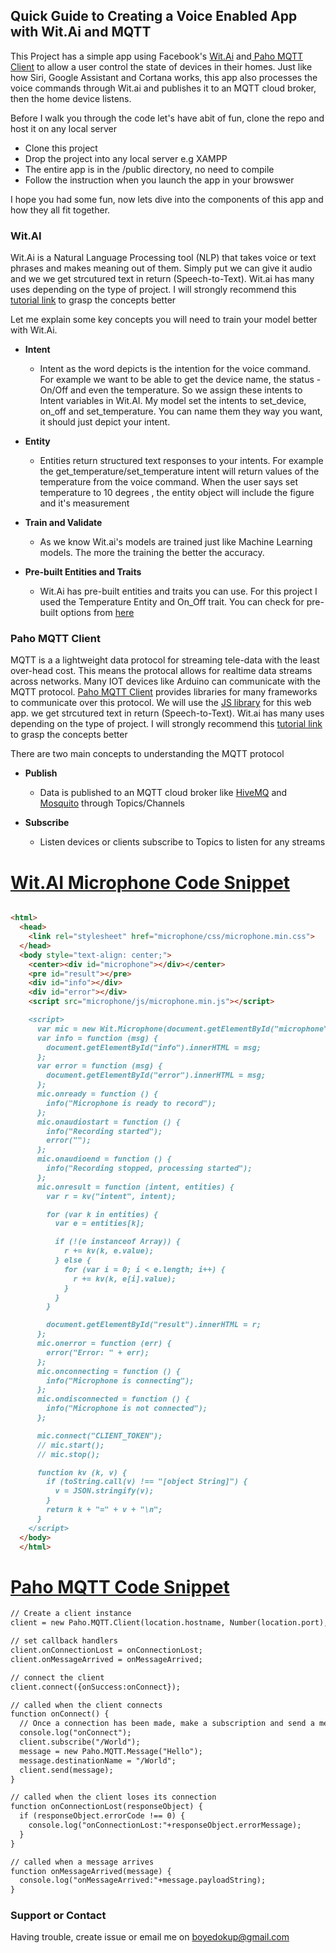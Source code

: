 ## Quick Guide to Creating a Voice Enabled App with Wit.Ai and MQTT

This Project has a simple app using Facebook's [Wit.Ai](https://wit.ai/) and[ Paho MQTT Client](https://www.hivemq.com/blog/mqtt-client-library-encyclopedia-paho-js/) to allow a user control the state of devices in their homes. 
Just like how Siri, Google Assistant and Cortana works, this app also processes the voice commands through Wit.ai and publishes it to an MQTT cloud broker, then the home device listens.

Before I walk you through the code let's have abit of fun, clone the repo and host it on any local server

- Clone this project
- Drop the project into any local server e.g XAMPP
- The entire app is in the /public directory, no need to compile  
- Follow the instruction when you launch the app in your browswer


 I hope you had some fun, now lets dive into the components of this app and how they all fit together.

### Wit.AI

Wit.Ai is a Natural Language Processing tool (NLP) that takes voice or text phrases and makes meaning out of them. Simply put we can give it audio and we
we get strcutured text in return (Speech-to-Text). Wit.ai has many uses depending on the type of project. I will strongly recommend this [tutorial link](https://wit.ai/docs/quickstart) to grasp the concepts better

Let me explain some key concepts you will need to train your model better with Wit.Ai.

- **Intent**
  - Intent as the word depicts is the intention for the voice command. For example we want to be able to get the device name, the status - On/Off and
  even the temperature. So we assign these intents to Intent variables in Wit.AI. My model set the intents to set_device, on_off and set_temperature. 
  You can name them they way you want, it should just depict your intent.
  
- **Entity**
  - Entities return structured text responses to your intents. For example the  get_temperature/set_temperature intent will return values of the temperature 
  from the voice command. When the user says set temperature to 10 degrees , the entity object will include the figure and it's measurement
  
- **Train and Validate**
  - As we know Wit.ai's models are trained just like Machine Learning models. The more the training the better the accuracy.
  
- **Pre-built Entities and Traits**
  - Wit.Ai has pre-built entities and traits you can use. For this project I used the Temperature Entity and On_Off trait. You can check for pre-built options
  from [here](https://wit.ai/docs/built-in-entities/20200513/)
  
 ### Paho MQTT Client
 
 MQTT is a a lightweight data protocol for streaming tele-data with the least over-head cost. This means the protocal allows for realtime data streams across networks.
 Many IOT devices like Arduino can communicate with the MQTT protocol. [Paho MQTT Client](https://www.hivemq.com/mqtt-client-library-encyclopedia) provides libraries for many frameworks to communicate over this protocol. We will use the [JS library](https://www.hivemq.com/blog/mqtt-client-library-encyclopedia-paho-js/) for this web app. 
we get strcutured text in return (Speech-to-Text). Wit.ai has many uses depending on the type of project. I will strongly recommend this [tutorial link](https://www.hivemq.com/mqtt-essentials/) to grasp the concepts better

There are two main concepts to understanding the MQTT protocol

- **Publish**
  - Data is published to an MQTT cloud broker like [HiveMQ](https://www.hivemq.com/mqtt-protocol/) and [Mosquito](https://test.mosquitto.org/) through Topics/Channels
  
- **Subscribe**
  - Listen devices or clients subscribe to Topics to listen for any streams
  

# [Wit.AI Microphone Code Snippet](https://github.com/wit-ai/microphone/blob/master/quickstart.md)
```markdown

<html>
  <head>
    <link rel="stylesheet" href="microphone/css/microphone.min.css">
  </head>
  <body style="text-align: center;">
    <center><div id="microphone"></div></center>
    <pre id="result"></pre>
    <div id="info"></div>
    <div id="error"></div>
    <script src="microphone/js/microphone.min.js"></script>

    <script>
      var mic = new Wit.Microphone(document.getElementById("microphone"));
      var info = function (msg) {
        document.getElementById("info").innerHTML = msg;
      };
      var error = function (msg) {
        document.getElementById("error").innerHTML = msg;
      };
      mic.onready = function () {
        info("Microphone is ready to record");
      };
      mic.onaudiostart = function () {
        info("Recording started");
        error("");
      };
      mic.onaudioend = function () {
        info("Recording stopped, processing started");
      };
      mic.onresult = function (intent, entities) {
        var r = kv("intent", intent);

        for (var k in entities) {
          var e = entities[k];

          if (!(e instanceof Array)) {
            r += kv(k, e.value);
          } else {
            for (var i = 0; i < e.length; i++) {
              r += kv(k, e[i].value);
            }
          }
        }

        document.getElementById("result").innerHTML = r;
      };
      mic.onerror = function (err) {
        error("Error: " + err);
      };
      mic.onconnecting = function () {
        info("Microphone is connecting");
      };
      mic.ondisconnected = function () {
        info("Microphone is not connected");
      };

      mic.connect("CLIENT_TOKEN");
      // mic.start();
      // mic.stop();

      function kv (k, v) {
        if (toString.call(v) !== "[object String]") {
          v = JSON.stringify(v);
        }
        return k + "=" + v + "\n";
      }
    </script>
  </body>
  </html>

```
# [Paho MQTT Code Snippet](https://www.hivemq.com/blog/mqtt-client-library-encyclopedia-paho-js/)

```markdown
// Create a client instance
client = new Paho.MQTT.Client(location.hostname, Number(location.port), "clientId");

// set callback handlers
client.onConnectionLost = onConnectionLost;
client.onMessageArrived = onMessageArrived;

// connect the client
client.connect({onSuccess:onConnect});

// called when the client connects
function onConnect() {
  // Once a connection has been made, make a subscription and send a message.
  console.log("onConnect");
  client.subscribe("/World");
  message = new Paho.MQTT.Message("Hello");
  message.destinationName = "/World";
  client.send(message); 
}

// called when the client loses its connection
function onConnectionLost(responseObject) {
  if (responseObject.errorCode !== 0) {
    console.log("onConnectionLost:"+responseObject.errorMessage);
  }
}

// called when a message arrives
function onMessageArrived(message) {
  console.log("onMessageArrived:"+message.payloadString);
}

````


### Support or Contact

Having trouble, create issue or email me on boyedokup@gmail.com
